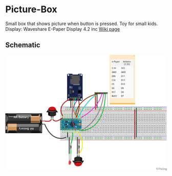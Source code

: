 # Picture-Box
Small box that shows picture when button is pressed. Toy for small kids.
Display: Waveshare E-Paper Display 4.2 inc [Wiki page](https://www.waveshare.com/wiki/4.2inch_e-Paper_Module)

Schematic
---------
![Picture Box schematic](/docs/schematic_bb.png?raw=true "Picture Box schematic")


